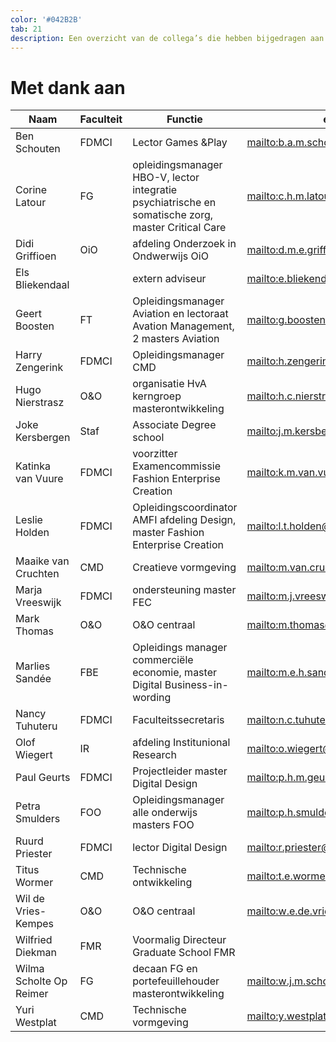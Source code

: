 ```yaml
---
color: '#042B2B'
tab: 21
description: Een overzicht van de collega’s die hebben bijgedragen aan deze MasterMaker, met daarbij hun expertisegebied en emailadressen voor eventuele raadpleging.
---
```


# Met dank aan

| Naam | Faculteit | Functie | email |
| ---- | --------- | ------- | ----- |
| Ben Schouten | FDMCI | Lector Games &Play | <mailto:b.a.m.schouten@hva.nl> |
| Corine Latour | FG | opleidingsmanager HBO-V, lector integratie psychiatrische en somatische zorg, master Critical Care | <mailto:c.h.m.latour@hva.nl> |
| Didi Griffioen | OiO | afdeling Onderzoek in Ondwerwijs OiO | <mailto:d.m.e.griffioen@hva.nl> |
| Els Bliekendaal | | extern adviseur | <mailto:e.bliekendaal@hva.nl> |
| Geert Boosten | FT | Opleidingsmanager Aviation en lectoraat Avation Management, 2 masters Aviation | <mailto:g.boosten@hva.nl> |
| Harry Zengerink | FDMCI | Opleidingsmanager CMD | <mailto:h.zengerink@hva.nl> |
| Hugo Nierstrasz | O&O | organisatie HvA kerngroep masterontwikkeling | <mailto:h.c.nierstrasz@hva.nl> |
| Joke Kersbergen | Staf | Associate Degree school | <mailto:j.m.kersbergen@hva.nl> |
| Katinka van Vuure | FDMCI | voorzitter Examencommissie Fashion Enterprise Creation | <mailto:k.m.van.vuure@hva.nl> |
| Leslie Holden | FDMCI | Opleidingscoordinator AMFI afdeling Design, master Fashion Enterprise Creation | <mailto:l.t.holden@hva.nl> |
| Maaike van Cruchten | CMD | Creatieve vormgeving | <mailto:m.van.cruchten@hva.nl> |
| Marja Vreeswijk | FDMCI | ondersteuning master FEC | <mailto:m.j.vreeswijk@hva.nl> |
| Mark Thomas | O&O | O&O centraal | <mailto:m.thomas@hva.nl> |
| Marlies Sandée | FBE | Opleidings manager commerciële economie, master Digital Business-in-wording | <mailto:m.e.h.sandee@hva.nl> |
| Nancy Tuhuteru | FDMCI | Faculteitssecretaris | <mailto:n.c.tuhuteru@hva.nl> |
| Olof Wiegert | IR | afdeling Institunional Research | <mailto:o.wiegert@hva.nl> |
| Paul Geurts | FDMCI | Projectleider master Digital Design | <mailto:p.h.m.geurts@hva.nl> |
| Petra Smulders | FOO | Opleidingsmanager alle onderwijs masters FOO | <mailto:p.h.smulders@hva.nl> |
| Ruurd Priester | FDMCI | lector Digital Design | <mailto:r.priester@hva.nl> |
| Titus Wormer | CMD | Technische ontwikkeling | <mailto:t.e.wormer@hva.nl> |
| Wil de Vries-Kempes | O&O | O&O centraal | <mailto:w.e.de.vries-kempes@hva.nl> |
| Wilfried Diekman | FMR | Voormalig Directeur Graduate School FMR |
| Wilma Scholte Op Reimer | FG | decaan FG en portefeuillehouder masterontwikkeling | <mailto:w.j.m.scholte.op.reimer@hva.nl> |
| Yuri Westplat | CMD | Technische vormgeving | <mailto:y.westplat@hva.nl> |
